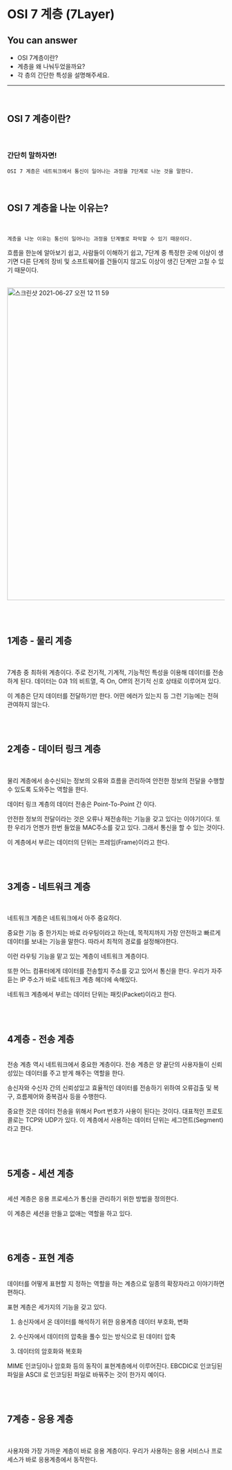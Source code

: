 # OSI 7 계층 (7Layer)


    
<!-- 어떤 질문을 대답할 수 있어야 하는지-->
## You can answer
- OSI 7계층이란?
- 계층을 왜 나눠두었을까요?
- 각 층의 간단한 특성을 설명해주세요.

<!--Contents-->

---
<br>

## OSI 7 계층이란?

<br>

### 간단히 말하자면!

    OSI 7 계층은 네트워크에서 통신이 일어나는 과정을 7단계로 나눈 것을 말한다. 

<br>

## OSI 7 계층을 나눈 이유는?
<br>

    계층을 나눈 이유는 통신이 일어나는 과정을 단계별로 파악할 수 있기 때문이다.
    
흐름을 한눈에 알아보기 쉽고, 사람들이 이해하기 쉽고, 7단계 중 특정한 곳에 이상이 생기면 다른 단계의 장비 및 소프트웨어를 건들이지 않고도 이상이 생긴 단계만 고칠 수 있기 때문이다. 

<br>

<img width="722" alt="스크린샷 2021-06-27 오전 12 11 59" src="https://user-images.githubusercontent.com/70083982/123517507-5872cd80-d6dc-11eb-8e73-87a4334359dc.png">

<br><br>

## 1계층 - 물리 계층

<br>

7계층 중 최하위 계층이다. 주로 전기적, 기계적, 기능적인 특성을 이용해 데이터를 전송하게 된다. 데이터는 0과 1의 비트열, 즉 On, Off의 전기적 신호 상태로 이루어져 있다.

이 계층은 단지 데이터를 전달하기만 한다. 어떤 에러가 있는지 등 그런 기능에는 전혀 관여하지 않는다.

<br>
<br>

## 2계층 - 데이터 링크 계층

<br>

물리 계층에서 송수신되는 정보의 오류와 흐름을 관리하여 안전한 정보의 전달을 수행할 수 있도록 도와주는 역할을 한다.

데이터 링크 계층의 데이터 전송은 Point-To-Point 간 이다. 

안전한 정보의 전달이라는 것은 오류나 재전송하는 기능을 갖고 있다는 이야기이다. 또한 우리가 언젠가 한번 들었을 MAC주소를 갖고 있다. 그래서 통신을 할 수 있는 것이다.



이 계층에서 부르는 데이터의 단위는 프레임(Frame)이라고 한다.

<br>

<br>

## 3계층 - 네트워크 계층

<br>

네트워크 계층은 네트워크에서 아주 중요하다.

중요한 기능 중 한가지는 바로 라우팅이라고 하는데, 목적지까지 가장 안전하고 빠르게 데이터를 보내는 기능을 말한다. 따라서 최적의 경로를 설정해야한다.

이런 라우팅 기능을 맡고 있는 계층이 네트워크 계층이다.


또한 어느 컴퓨터에게 데이터를 전송할지 주소를 갖고 있어서 통신을 한다. 우리가 자주 듣는 IP 주소가 바로 네트워크 계층 헤더에 속해있다.


네트워크 계층에서 부르는 데이터 단위는 패킷(Packet)이라고 한다.

<br><br>

## 4계층 - 전송 계층

<br>
전송 계층 역시 네트워크에서 중요한 계층이다. 전송 계층은 양 끝단의 사용자들이 신뢰성있는 데이터를 주고 받게 해주는 역할을 한다.

송신자와 수신자 간의 신뢰성있고 효율적인 데이터를 전송하기 위하여 오류검출 및 복구, 흐름제어와 중복검사 등을 수행한다.

중요한 것은 데이터 전송을 위해서 Port 번호가 사용이 된다는 것이다. 대표적인 프로토콜로는 TCP와 UDP가 있다. 이 계층에서 사용하는 데이터 단위는 세그먼트(Segment)라고 한다.

<br><br>



## 5계층 - 세션 계층

<br>
세션 계층은 응용 프로세스가 통신을 관리하기 위한 방법을 정의한다. 

이 계층은 세션을 만들고 없애는 역할을 하고 있다.

<br><br>

## 6계층 - 표현 계층

<br>
데이터를 어떻게 표현할 지 정하는 역할을 하는 계층으로 일종의 확장자라고 이야기하면 편하다.

표현 계층은 세가지의 기능을 갖고 있다.


1. 송신자에서 온 데이터를 해석하기 위한 응용계층 데이터 부호화, 변화

2. 수신자에서 데이터의 압축을 풀수 있는 방식으로 된 데이터 압축

3. 데이터의 암호화와 복호화


MIME 인코딩이나 암호화 등의 동작이 표현계층에서 이루어진다. EBCDIC로 인코딩된 파일을 ASCII 로 인코딩된 파일로 바꿔주는 것이 한가지 예이다.

<br><br>

## 7계층 - 응용 계층

<br>

사용자와 가장 가까운 계층이 바로 응용 계층이다. 우리가 사용하는 응용 서비스나 프로세스가 바로 응용계층에서 동작한다.

